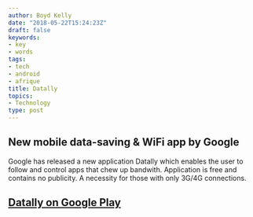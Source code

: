 ```yaml
---
author: Boyd Kelly
date: "2018-05-22T15:24:23Z"
draft: false
keywords:
- key
- words
tags:
- tech
- android
- afrique
title: Datally
topics:
- Technology
type: post
---
```


## New mobile data-saving & WiFi app by Google

Google has released a new application Datally which enables the user to follow and control apps that chew up bandwith.  Application is free and contains no publicity.  A necessity for those with only 3G/4G connections.

<!--more-->


## [Datally on Google Play](https://goo.gl/AKm8BZ)

